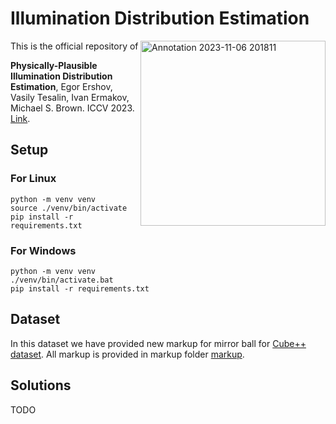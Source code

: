 # Illumination Distribution Estimation

<img align="right" width="296" alt="Annotation 2023-11-06 201811" src="https://github.com/createcolor/IDE/assets/4645893/245b833c-6e27-44aa-bc6c-f2cec79bad49">

This is the official repository of

**Physically-Plausible Illumination Distribution Estimation**, Egor Ershov, Vasily Tesalin, Ivan Ermakov, Michael S. Brown. ICCV 2023. [Link](https://openaccess.thecvf.com/content/ICCV2023/html/Ershov_Physically-Plausible_Illumination_Distribution_Estimation_ICCV_2023_paper.html).

## Setup

### For Linux

```
python -m venv venv
source ./venv/bin/activate
pip install -r requirements.txt
```

### For Windows

```
python -m venv venv
./venv/bin/activate.bat
pip install -r requirements.txt
```

## Dataset

In this dataset we have provided new markup for mirror ball for [Cube++ dataset](https://zenodo.org/records/4153431). All markup is provided in markup folder [markup](https://github.com/createcolor/IDE/develop/markup).

## Solutions

TODO
